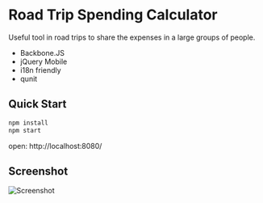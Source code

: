# Road Trip Spending Calculator

Useful tool in road trips to share the expenses in a large groups of people.

* Backbone.JS
* jQuery Mobile
* i18n friendly
* qunit

## Quick Start

```bash
npm install
npm start
```
open: http://localhost:8080/

## Screenshot

![Screenshot](img/screenshot.png?raw=true)
